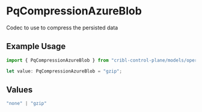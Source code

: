 # PqCompressionAzureBlob

Codec to use to compress the persisted data

## Example Usage

```typescript
import { PqCompressionAzureBlob } from "cribl-control-plane/models/operations";

let value: PqCompressionAzureBlob = "gzip";
```

## Values

```typescript
"none" | "gzip"
```